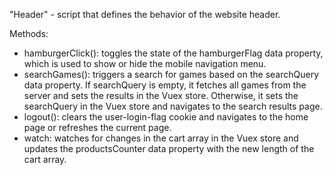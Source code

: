 "Header" - script that defines the behavior of the website header.

Methods:
- hamburgerClick(): toggles the state of the hamburgerFlag data property, which is used to show or hide the mobile navigation menu.
- searchGames(): triggers a search for games based on the searchQuery data property. If searchQuery is empty, it fetches all games from the server and sets the results in the Vuex store. Otherwise, it sets the searchQuery in the Vuex store and navigates to the search results page.
- logout(): clears the user-login-flag cookie and navigates to the home page or refreshes the current page.
- watch: watches for changes in the cart array in the Vuex store and updates the productsCounter data property with the new length of the cart array.